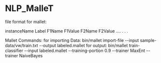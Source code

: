 # NLP_MalleT

file format for mallet:

instanceName Label F1Name F1Value F2Name F2Value ....
.
.
.

Mallet Commands:
for importing Data:
bin/mallet import-file --input sample-data/vw/train.txt --output labeled.mallet
for output:
bin/mallet train-classifier --input labeled.mallet --training-portion 0.9 --trainer MaxEnt --trainer NaiveBayes
